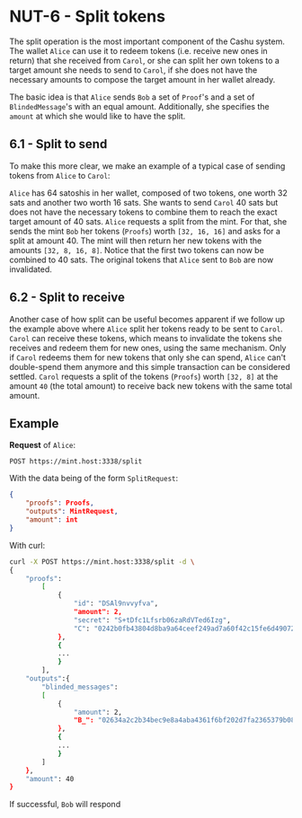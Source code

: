 # NUT-6 - Split tokens

The split operation is the most important component of the Cashu system. The wallet `Alice` can use it to redeem tokens (i.e. receive new ones in return) that she received from `Carol`, or she can split her own tokens to a target amount she needs to send to `Carol`, if she does not have the necessary amounts to compose the target amount in her wallet already.

The basic idea is that `Alice` sends `Bob` a set of  `Proof`'s and a set of `BlindedMessage`'s with an equal amount. Additionally, she specifies the `amount` at which she would like to have the split. 

## 6.1 - Split to send

To make this more clear, we make an example of a typical case of sending tokens from `Alice` to `Carol`:

`Alice` has 64 satoshis in her wallet, composed of two tokens, one worth 32 sats and another two worth 16 sats. She wants to send `Carol` 40 sats but does not have the necessary tokens to combine them to reach the exact target amount of 40 sats. `Alice` requests a split from the mint. For that, she sends the mint `Bob` her tokens (`Proofs`) worth `[32, 16, 16]` and asks for a split at amount 40. The mint will then return her new tokens with the amounts `[32, 8, 16, 8]`. Notice that the first two tokens can now be combined to 40 sats. The original tokens that `Alice` sent to `Bob` are now invalidated.

## 6.2 - Split to receive

Another case of how split can be useful becomes apparent if we follow up the example above where `Alice` split her tokens ready to be sent to `Carol`.  `Carol` can receive these tokens, which means to invalidate the tokens she receives and redeem them for new ones, using the same mechanism. Only if `Carol` redeems them for new tokens that only she can spend, `Alice` can't double-spend them anymore and this simple transaction can be considered settled. `Carol` requests a split of the tokens (`Proofs`) worth `[32, 8]` at the amount `40` (the total amount) to receive back new tokens with the same total amount.

## Example

**Request** of `Alice`:

```http
POST https://mint.host:3338/split
```

With the data being of the form `SplitRequest`:

```json
{
	"proofs": Proofs,
	"outputs": MintRequest,
	"amount": int
}
```

With curl:

```bash
curl -X POST https://mint.host:3338/split -d \
{
	"proofs": 
		[
			{
				"id": "DSAl9nvvyfva",
				"amount": 2,
				"secret": "S+tDfc1Lfsrb06zaRdVTed6Izg",
				"C": "0242b0fb43804d8ba9a64ceef249ad7a60f42c15fe6d4907238b05e857527832a3"
			},
			{
			...
			}
		],
	"outputs":{
		"blinded_messages": 
		[
			{
				"amount": 2, 
				"B_": "02634a2c2b34bec9e8a4aba4361f6bf202d7fa2365379b0840afe249a7a9d71239"
			},
			{
			...
			}
		]
	},
	"amount": 40
}
```

If successful, `Bob` will respond